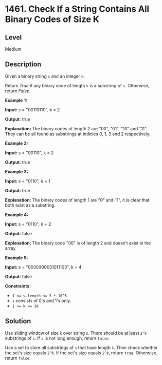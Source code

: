 # 1461. Check If a String Contains All Binary Codes of Size K
## Level
Medium

## Description
Given a binary string `s` and an integer `k`.

Return *True* if any binary code of length `k` is a substring of `s`. Otherwise, return *False*.

**Example 1:**

**Input:** s = "00110110", k = 2

**Output:** true

**Explanation:** The binary codes of length 2 are "00", "01", "10" and "11". They can be all found as substrings at indicies 0, 1, 3 and 2 respectively.

**Example 2:**

**Input:** s = "00110", k = 2

**Output:** true

**Example 3:**

**Input:** s = "0110", k = 1

**Output:** true

**Explanation:** The binary codes of length 1 are "0" and "1", it is clear that both exist as a substring. 

**Example 4:**

**Input:** s = "0110", k = 2

**Output:** false

**Explanation:** The binary code "00" is of length 2 and doesn't exist in the array.

**Example 5:**

**Input:** s = "0000000001011100", k = 4

**Output:** false

**Constraints:**

* `1 <= s.length <= 5 * 10^5`
* `s` consists of 0's and 1's only.
* `1 <= k <= 20`

## Solution
Use sliding window of size `k` over string `s`. There should be at least `2^k` substrings of `s`. If `s` is not long enough, return `false`.

Use a set to store all substrings of `s` that have length `k`. Then check whether the set's size equals `2^k`. If the set's size equals `2^k`, return `true`. Otherwise, return `false`.
